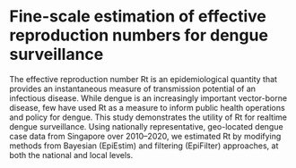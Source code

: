 # Fine-scale estimation of effective reproduction numbers for dengue surveillance

The effective reproduction number Rt is an epidemiological quantity that provides an instantaneous measure of transmission potential of an infectious disease. While dengue is an increasingly important vector-borne disease, few have used Rt as a measure to inform public health operations and policy for dengue. This study demonstrates the utility of Rt for realtime dengue surveillance. Using nationally representative, geo-located dengue case data from Singapore over 2010–2020, we estimated Rt by modifying methods from Bayesian (EpiEstim) and filtering (EpiFilter) approaches, at both the national and local levels. 
